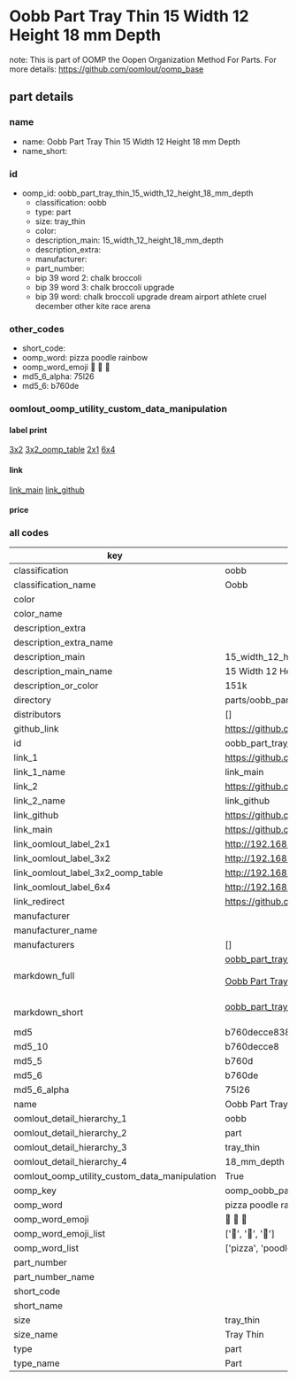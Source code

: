 # Oobb Part Tray Thin 15 Width 12 Height 18 mm Depth  

note: This is part of OOMP the Oopen Organization Method For Parts. For more details: https://github.com/oomlout/oomp_base

##  part details
  







### name
* name: Oobb Part Tray Thin 15 Width 12 Height 18 mm Depth
* name_short: 
### id
* oomp_id: oobb_part_tray_thin_15_width_12_height_18_mm_depth
  * classification: oobb
  * type: part
  * size: tray_thin
  * color: 
  * description_main: 15_width_12_height_18_mm_depth
  * description_extra: 
  * manufacturer: 
  * part_number: 
  * bip 39 word 2: chalk broccoli
  * bip 39 word 3: chalk broccoli upgrade
  * bip 39 word: chalk broccoli upgrade dream airport athlete cruel december other kite race arena

### other_codes
* short_code: 
* oomp_word: pizza poodle rainbow
* oomp_word_emoji :pizza: :poodle: :rainbow:
* md5_6_alpha: 75l26
* md5_6: b760de






### oomlout_oomp_utility_custom_data_manipulation
#### label print
[3x2](http://192.168.1.245:1112/?label=oomp%2075l26)
[3x2_oomp_table](http://192.168.1.108:1112/?label=oomp%2075l26)
[2x1](http://192.168.1.242:1112/?label=oomp%2075l26)
[6x4](http://192.168.1.55:1112/?label=oomp%2075l26)    

#### link

[link_main](https://github.com/oomlout/oomlout_oomp_version_1_messy/tree/main/parts/oobb_part_tray_thin_15_width_12_height_18_mm_depth) [link_github](https://github.com/oomlout/oomlout_oomp_version_1_messy/tree/main/parts/oobb_part_tray_thin_15_width_12_height_18_mm_depth)                             

#### price







### all codes 
| key | value |  
| --- | --- |  
| classification | oobb |  
| classification_name | Oobb |  
| color |  |  
| color_name |  |  
| description_extra |  |  
| description_extra_name |  |  
| description_main | 15_width_12_height_18_mm_depth |  
| description_main_name | 15 Width 12 Height 18 mm Depth |  
| description_or_color | 151k |  
| directory | parts/oobb_part_tray_thin_15_width_12_height_18_mm_depth |  
| distributors | [] |  
| github_link | https://github.com/oomlout/oomlout_oomp_part_src/tree/main/parts/oobb_part_tray_thin_15_width_12_height_18_mm_depth |  
| id | oobb_part_tray_thin_15_width_12_height_18_mm_depth |  
| link_1 | https://github.com/oomlout/oomlout_oomp_version_1_messy/tree/main/parts/oobb_part_tray_thin_15_width_12_height_18_mm_depth |  
| link_1_name | link_main |  
| link_2 | https://github.com/oomlout/oomlout_oomp_version_1_messy/tree/main/parts/oobb_part_tray_thin_15_width_12_height_18_mm_depth |  
| link_2_name | link_github |  
| link_github | https://github.com/oomlout/oomlout_oomp_version_1_messy/tree/main/parts/oobb_part_tray_thin_15_width_12_height_18_mm_depth |  
| link_main | https://github.com/oomlout/oomlout_oomp_version_1_messy/tree/main/parts/oobb_part_tray_thin_15_width_12_height_18_mm_depth |  
| link_oomlout_label_2x1 | http://192.168.1.242:1112/?label=oomp%2075l26 |  
| link_oomlout_label_3x2 | http://192.168.1.245:1112/?label=oomp%2075l26 |  
| link_oomlout_label_3x2_oomp_table | http://192.168.1.108:1112/?label=oomp%2075l26 |  
| link_oomlout_label_6x4 | http://192.168.1.55:1112/?label=oomp%2075l26 |  
| link_redirect | https://github.com/oomlout/oomlout_oomp_version_1_messy/tree/main/parts/oobb_part_tray_thin_15_width_12_height_18_mm_depth |  
| manufacturer |  |  
| manufacturer_name |  |  
| manufacturers | [] |  
| markdown_full | [oobb_part_tray_thin_15_width_12_height_18_mm_depth](none)<br>[](none)<br>[Oobb Part Tray Thin 15 Width 12 Height 18 Mm Depth](none)<br><br> |  
| markdown_short | [oobb_part_tray_thin_15_width_12_height_18_mm_depth](none)<br><br> |  
| md5 | b760decce838a6903882c429dd47192f |  
| md5_10 | b760decce8 |  
| md5_5 | b760d |  
| md5_6 | b760de |  
| md5_6_alpha | 75l26 |  
| name | Oobb Part Tray Thin 15 Width 12 Height 18 mm Depth |  
| oomlout_detail_hierarchy_1 | oobb |  
| oomlout_detail_hierarchy_2 | part |  
| oomlout_detail_hierarchy_3 | tray_thin |  
| oomlout_detail_hierarchy_4 | 18_mm_depth |  
| oomlout_oomp_utility_custom_data_manipulation | True |  
| oomp_key | oomp_oobb_part_tray_thin_15_width_12_height_18_mm_depth |  
| oomp_word | pizza poodle rainbow |  
| oomp_word_emoji | :pizza: :poodle: :rainbow: |  
| oomp_word_emoji_list | [':pizza:', ':poodle:', ':rainbow:'] |  
| oomp_word_list | ['pizza', 'poodle', 'rainbow'] |  
| part_number |  |  
| part_number_name |  |  
| short_code |  |  
| short_name |  |  
| size | tray_thin |  
| size_name | Tray Thin |  
| type | part |  
| type_name | Part |  
